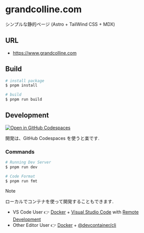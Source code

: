 # grandcolline.com

シンプルな静的ページ (Astro + TailWind CSS + MDX)

## URL

- https://www.grandcolline.com

## Build

```bash
# install package
$ pnpm install

# build
$ pnpm run build
```

## Development

[![Open in GitHub Codespaces](https://github.com/codespaces/badge.svg)](https://codespaces.new/grandcolline/grandcolline.com)

開発は、GitHub Codespaces を使うと楽です.


### Commands
```bash
# Running Dev Server
$ pnpm run dev

# Code Format
$ pnpm run fmt
```

> [!NOTE]
> ローカルでコンテナを使って開発することもできます.
> * VS Code User 👉 [Docker](https://www.docker.com/) + [Visual Studio Code](https://code.visualstudio.com/) with [Remote Development](https://github.com/Microsoft/vscode-remote-release)
> * Other Editor User 👉 [Docker](https://www.docker.com/) + [@devcontainer/cli](https://github.com/devcontainers/cli)
